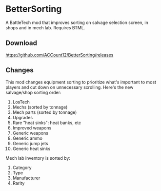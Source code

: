 # BetterSorting
A BattleTech mod that improves sorting on salvage selection screen, in shops and in mech lab. Requires BTML.

## Download

https://github.com/ACCount12/BetterSorting/releases

## Changes

This mod changes equipment sorting to prioritize what's important to most players and cut down on unnecessary scrolling. Here's the new salvage/shop sorting order:

 1. LosTech
 2. Mechs (sorted by tonnage)
 3. Mech parts (sorted by tonnage)
 4. Upgrades
 5. Rare "heat sinks": heat banks, etc
 6. Improved weapons
 7. Generic weapons
 8. Generic ammo
 9. Generic jump jets
 10. Generic heat sinks

Mech lab inventory is sorted by:

 1. Category 
 2. Type
 3. Manufacturer
 4. Rarity
